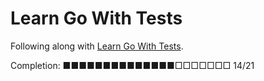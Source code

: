 # Learn Go With Tests

Following along with [Learn Go With Tests](https://quii.gitbook.io/learn-go-with-tests).

Completion: ■■■■■■■■■■■■■■□□□□□□□ 14/21
